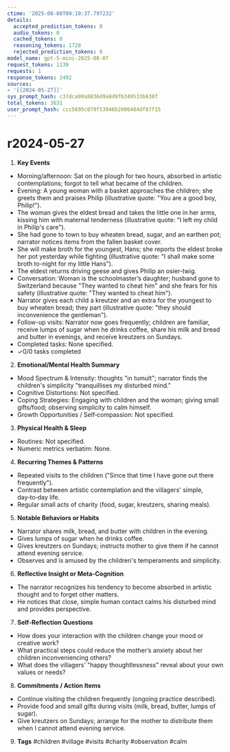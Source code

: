 ```yaml
---
ctime: '2025-08-08T09:10:37.797232'
details:
  accepted_prediction_tokens: 0
  audio_tokens: 0
  cached_tokens: 0
  reasoning_tokens: 1728
  rejected_prediction_tokens: 0
model_name: gpt-5-mini-2025-08-07
request_tokens: 1139
requests: 1
response_tokens: 2492
sources:
- '[[2024-05-27]]'
sys_prompt_hash: c37dca99a8836d9a8d9fb349533b638f
total_tokens: 3631
user_prompt_hash: ccc5695c079f53946b2606404df87f15
---
```

# r2024-05-27

1. **Key Events**
- Morning/afternoon: Sat on the plough for two hours, absorbed in artistic contemplations; forgot to tell what became of the children.
- Evening: A young woman with a basket approaches the children; she greets them and praises Philip (illustrative quote: "You are a good boy, Philip!").
- The woman gives the eldest bread and takes the little one in her arms, kissing him with maternal tenderness (illustrative quote: "I left my child in Philip's care").
- She had gone to town to buy wheaten bread, sugar, and an earthen pot; narrator notices items from the fallen basket cover.
- She will make broth for the youngest, Hans; she reports the eldest broke her pot yesterday while fighting (illustrative quote: "I shall make some broth to-night for my little Hans").
- The eldest returns driving geese and gives Philip an osier-twig.
- Conversation: Woman is the schoolmaster’s daughter; husband gone to Switzerland because "They wanted to cheat him" and she fears for his safety (illustrative quote: "They wanted to cheat him").
- Narrator gives each child a kreutzer and an extra for the youngest to buy wheaten bread; they part (illustrative quote: "they should inconvenience the gentleman").
- Follow-up visits: Narrator now goes frequently; children are familiar, receive lumps of sugar when he drinks coffee, share his milk and bread and butter in evenings, and receive kreutzers on Sundays.
- Completed tasks: None specified.
- ✓0/0 tasks completed

2. **Emotional/Mental Health Summary**
- Mood Spectrum & Intensity: thoughts "in tumult"; narrator finds the children's simplicity "tranquillises my disturbed mind."
- Cognitive Distortions: Not specified.
- Coping Strategies: Engaging with children and the woman; giving small gifts/food; observing simplicity to calm himself.
- Growth Opportunities / Self‑compassion: Not specified.

3. **Physical Health & Sleep**
- Routines: Not specified.
- Numeric metrics verbatim: None.

4. **Recurring Themes & Patterns**
- Repeated visits to the children ("Since that time I have gone out there frequently").
- Contrast between artistic contemplation and the villagers' simple, day‑to‑day life.
- Regular small acts of charity (food, sugar, kreutzers, sharing meals).

5. **Notable Behaviors or Habits**
- Narrator shares milk, bread, and butter with children in the evening.
- Gives lumps of sugar when he drinks coffee.
- Gives kreutzers on Sundays; instructs mother to give them if he cannot attend evening service.
- Observes and is amused by the children's temperaments and simplicity.

6. **Reflective Insight or Meta‑Cognition**
- The narrator recognizes his tendency to become absorbed in artistic thought and to forget other matters.
- He notices that close, simple human contact calms his disturbed mind and provides perspective.

7. **Self‑Reflection Questions**
- How does your interaction with the children change your mood or creative work?
- What practical steps could reduce the mother’s anxiety about her children inconveniencing others?
- What does the villagers’ "happy thoughtlessness" reveal about your own values or needs?

8. **Commitments / Action Items**
- Continue visiting the children frequently (ongoing practice described).
- Provide food and small gifts during visits (milk, bread, butter, lumps of sugar).
- Give kreutzers on Sundays; arrange for the mother to distribute them when I cannot attend evening service.

9. **Tags**
#children #village #visits #charity #observation #calm